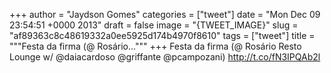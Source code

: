 
+++
author = "Jaydson Gomes"
categories = ["tweet"]
date = "Mon Dec 09 23:54:51 +0000 2013"
draft = false
image = "{TWEET_IMAGE}"
slug = "af89363c8c48619332a0ee5925d174b4970f8610"
tags = ["tweet"]
title = """Festa da firma (@ Rosário..."""
+++
Festa da firma (@ Rosário Resto Lounge w/ @daiacardoso @griffante @pcampozani) http://t.co/fN3IPQAb2l
